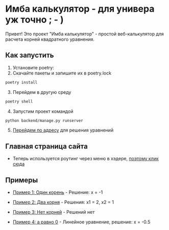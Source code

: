 # Имба калькулятор - для универа уж точно ; - )

Привет! Это проект "Имба калькулятор" - простой веб-калькулятор для расчета корней квадратного уравнения.

## Как запустить

1. Установите poetry:
2. Скачайте пакеты и запишите их в poetry.lock
```bash
poetry install
```

3. Перейдем в другую среду
```bash
poetry shell
```

4. Запустим проект командой
```bash
python backend/manage.py runserver
```

5. [Перейдем по адресу](http://127.0.0.1:8000/solve/) для решения уравнений


## Главная страница сайта

- Теперь используется роутинг через меню в хэдере, [поэтому клик сюда](http://127.0.0.1:8000/)

## Примеры

- [Пример 1: Один корень](http://127.0.0.1:8000/solve/?a=1&b=2&c=1) - Решение: x = -1

- [Пример 2: Два корня](http://127.0.0.1:8000/solve/?a=1&b=-3&c=2) - Решения: x1 = 2, x2 = 1

- [Пример 3: Нет корней](http://127.0.0.1:8000/solve/?a=1&b=0&c=1) - Решений нет

- [Пример 4: a равно 0](http://127.0.0.1:8000/solve/?a=0&b=2&c=1) - Линейное уравнение, решение: x = -0.5
